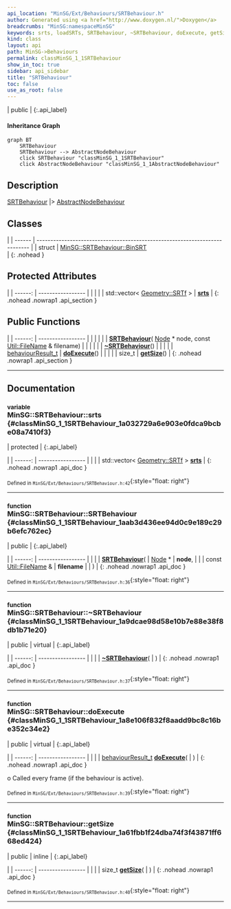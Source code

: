 ```yaml
---
api_location: "MinSG/Ext/Behaviours/SRTBehaviour.h"
author: Generated using <a href="http://www.doxygen.nl/">Doxygen</a>
breadcrumbs: "MinSG:namespaceMinSG"
keywords: srts, loadSRTs, SRTBehaviour, ~SRTBehaviour, doExecute, getSize
kind: class
layout: api
path: MinSG->Behaviours
permalink: classMinSG_1_1SRTBehaviour
show_in_toc: true
sidebar: api_sidebar
title: "SRTBehaviour"
toc: false
use_as_root: false
---
```


| public |
{:.api_label}

#### Inheritance Graph

```mermaid
graph BT
	SRTBehaviour
	SRTBehaviour --> AbstractNodeBehaviour
	click SRTBehaviour "classMinSG_1_1SRTBehaviour"
	click AbstractNodeBehaviour "classMinSG_1_1AbstractNodeBehaviour"
```

## Description



 [SRTBehaviour](classMinSG_1_1SRTBehaviour) |> [AbstractNodeBehaviour](classMinSG_1_1AbstractNodeBehaviour) 



## Classes

|
| ------ | --------------------------------------------------------------------------- | 
| struct | [MinSG::SRTBehaviour::BinSRT](structMinSG_1_1SRTBehaviour_1_1BinSRT) <br/>  | 
{: .nohead }

## Protected Attributes

|
| ------: | ----------------- |
|  | |
| std::vector< [Geometry::SRTf](namespaceGeometry#namespaceGeometry_1a6f1c7cf333055eed09d50f59f45f7321) > | **[srts](#classMinSG_1_1SRTBehaviour_1a032729a6e903e0fdca9bcbe08a7410f3)**  |
{: .nohead .nowrap1 .api_section }


## Public Functions

|
| ------: | ----------------- |
|  | |
|  | **[SRTBehaviour](#classMinSG_1_1SRTBehaviour_1aab3d436ee94d0c9e189c29b6efc762ec)**( [Node](classMinSG_1_1Node) * node, const [Util::FileName](classUtil_1_1FileName) & filename) |
|  | |
|  | **[~SRTBehaviour](#classMinSG_1_1SRTBehaviour_1a9dcae98d58e10b7e88e38f8db1b71e20)**() |
|  | |
| [behaviourResult_t](classMinSG_1_1Behavior#classMinSG_1_1Behavior_1afbd60a8df73dc581d2d00a1483f630ef) | **[doExecute](#classMinSG_1_1SRTBehaviour_1a8e106f832f8aadd9bc8c16be352c34e2)**() |
|  | |
| size_t | **[getSize](#classMinSG_1_1SRTBehaviour_1a61fbb1f24dba74f3f43871ff668ed424)**() |
{: .nohead .nowrap1 .api_section }


-------------------------------------------------------------------

## Documentation

### <small>variable</small><br/> MinSG::SRTBehaviour::srts {#classMinSG_1_1SRTBehaviour_1a032729a6e903e0fdca9bcbe08a7410f3}

| protected |
{:.api_label}

|
| ------: | ----------------- |
|  |
| std::vector< [Geometry::SRTf](namespaceGeometry#namespaceGeometry_1a6f1c7cf333055eed09d50f59f45f7321) > **[srts](#classMinSG_1_1SRTBehaviour_1a032729a6e903e0fdca9bcbe08a7410f3)**  |
{: .nohead .nowrap1 .api_doc }





<sub>Defined in `MinSG/Ext/Behaviours/SRTBehaviour.h:42`</sub>{:style="float: right"}

-------------------------------------------------------------------

### <small>function</small><br/> MinSG::SRTBehaviour::SRTBehaviour {#classMinSG_1_1SRTBehaviour_1aab3d436ee94d0c9e189c29b6efc762ec}

| public |
{:.api_label}

|
| ------: | ----------------- |
|  |
|  **[SRTBehaviour](#classMinSG_1_1SRTBehaviour_1aab3d436ee94d0c9e189c29b6efc762ec)**( |  [Node](classMinSG_1_1Node) * | **node**, |
| | const [Util::FileName](classUtil_1_1FileName) & | **filename** |
|   ) |
{: .nohead .nowrap1 .api_doc }





<sub>Defined in `MinSG/Ext/Behaviours/SRTBehaviour.h:36`</sub>{:style="float: right"}

-------------------------------------------------------------------

### <small>function</small><br/> MinSG::SRTBehaviour::~SRTBehaviour {#classMinSG_1_1SRTBehaviour_1a9dcae98d58e10b7e88e38f8db1b71e20}

| public | virtual |
{:.api_label}

|
| ------: | ----------------- |
|  |
|  **[~SRTBehaviour](#classMinSG_1_1SRTBehaviour_1a9dcae98d58e10b7e88e38f8db1b71e20)**( |  ) |
{: .nohead .nowrap1 .api_doc }





<sub>Defined in `MinSG/Ext/Behaviours/SRTBehaviour.h:37`</sub>{:style="float: right"}

-------------------------------------------------------------------

### <small>function</small><br/> MinSG::SRTBehaviour::doExecute {#classMinSG_1_1SRTBehaviour_1a8e106f832f8aadd9bc8c16be352c34e2}

| public | virtual |
{:.api_label}

|
| ------: | ----------------- |
|  |
| [behaviourResult_t](classMinSG_1_1Behavior#classMinSG_1_1Behavior_1afbd60a8df73dc581d2d00a1483f630ef) **[doExecute](#classMinSG_1_1SRTBehaviour_1a8e106f832f8aadd9bc8c16be352c34e2)**( |  ) |
{: .nohead .nowrap1 .api_doc }



o Called every frame (if the behaviour is active).



<sub>Defined in `MinSG/Ext/Behaviours/SRTBehaviour.h:39`</sub>{:style="float: right"}

-------------------------------------------------------------------

### <small>function</small><br/> MinSG::SRTBehaviour::getSize {#classMinSG_1_1SRTBehaviour_1a61fbb1f24dba74f3f43871ff668ed424}

| public | inline |
{:.api_label}

|
| ------: | ----------------- |
|  |
| size_t **[getSize](#classMinSG_1_1SRTBehaviour_1a61fbb1f24dba74f3f43871ff668ed424)**( |  ) |
{: .nohead .nowrap1 .api_doc }





<sub>Defined in `MinSG/Ext/Behaviours/SRTBehaviour.h:40`</sub>{:style="float: right"}

-------------------------------------------------------------------

